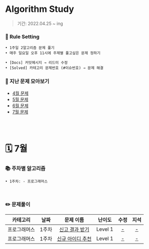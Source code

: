 # Algorithm Study
> 기간: 2022.04.25 ~ ing  

### 📌 Rule Setting
    • 1주일 2알고리즘 문제 풀기
    • 매주 일요일 오후 11시에 주제별 풀고싶은 문제 정하기

```
• [Docs] 커밋메시지 → 리드미 수정
• [Solved] 카테고리 문제번호 (#이슈번호) → 문제 해결 
```

### 👀 지난 문제 모아보기
- [4월 문제](모아보기/4월문제.md)
- [5월 문제](모아보기/5월문제.md)
- [6월 문제](모아보기/6월문제.md)
- [7월 문제](모아보기/7월문제.md)

</br></br>

# 🗓 7월
### 📚 주차별 알고리즘
    • 1주차: - 프로그래머스
</br>

### ✏️ 문제풀이
| 카테고리 | 날짜 | 문제 이름 | 난이도 | 수정 | 지석 |  
| :----------: | :----------: | :----------: | :----------: | :----------: | :----------: | 
| 프로그래머스 | 1주차 | [신고 결과 받기](https://programmers.co.kr/learn/courses/30/lessons/92334) | Level 1 | [-](-) | [-](-) |
| 프로그래머스 | 1주차 | [신규 아이디 추천](https://programmers.co.kr/learn/courses/30/lessons/72410) | Level 1 | [-](-) | [-](-) |